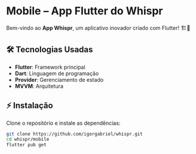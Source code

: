# Mobile – App Flutter do Whispr

Bem-vindo ao **App Whispr**, um aplicativo inovador criado com Flutter! 🏗️📱

## 🛠 Tecnologias Usadas
- **Flutter**: Framework principal
- **Dart**: Linguagem de programação
- **Provider**: Gerenciamento de estado
- **MVVM**: Arquitetura

## ⚡ Instalação
Clone o repositório e instale as dependências:

```sh
git clone https://github.com/igorgabriel/whispr.git
cd whispr/mobile
flutter pub get
